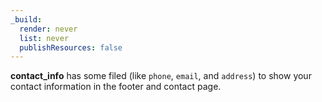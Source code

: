 ```yaml
---
_build:
  render: never
  list: never
  publishResources: false
---
```


**contact_info** has some filed (like `phone`, `email`, and `address`) to show your contact information in the footer and contact page.
